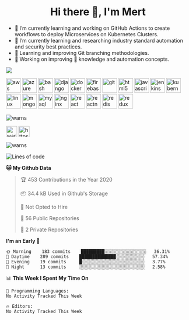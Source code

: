 <h1 align="center">Hi there 👋, I'm Mert</h1>


- 🔭 I’m currently learning and working on GitHub Actions to create workflows to deploy Microservices on Kubernetes Clusters.
- 🌱 I’m currently learning and researching industry standard automation and security best practices. 
- 💬 Learning and improving Git branching methodologies.
- 🔨 Working on improving 🐍 knowledge and automation concepts. 

![](https://snipboard.io/y0gv3a.jpg)

<p align="left"><img src="https://devicons.github.io/devicon/devicon.git/icons/amazonwebservices/amazonwebservices-original-wordmark.svg" alt="aws" width="40" height="40"/> <img src="https://www.vectorlogo.zone/logos/microsoft_azure/microsoft_azure-icon.svg" alt="azure" width="40" height="40"/> <img src="https://www.vectorlogo.zone/logos/gnu_bash/gnu_bash-icon.svg" alt="bash" width="40" height="40"/> <img src="https://devicons.github.io/devicon/devicon.git/icons/django/django-original.svg" alt="django" width="40" height="40"/> <img src="https://devicons.github.io/devicon/devicon.git/icons/docker/docker-original-wordmark.svg" alt="docker" width="40" height="40"/> <img src="https://www.vectorlogo.zone/logos/firebase/firebase-icon.svg" alt="firebase" width="40" height="40"/> <img src="https://www.vectorlogo.zone/logos/git-scm/git-scm-icon.svg" alt="git" width="40" height="40"/> <img src="https://devicons.github.io/devicon/devicon.git/icons/html5/html5-original-wordmark.svg" alt="html5" width="40" height="40"/> <img src="https://devicons.github.io/devicon/devicon.git/icons/javascript/javascript-original.svg" alt="javascript" width="40" height="40"/> <img src="https://www.vectorlogo.zone/logos/jenkins/jenkins-icon.svg" alt="jenkins" width="40" height="40"/> <img src="https://www.vectorlogo.zone/logos/kubernetes/kubernetes-icon.svg" alt="kubernetes" width="40" height="40"/> <img src="https://devicons.github.io/devicon/devicon.git/icons/linux/linux-original.svg" alt="linux" width="40" height="40"/> <img src="https://devicons.github.io/devicon/devicon.git/icons/mongodb/mongodb-original-wordmark.svg" alt="mongodb" width="40" height="40"/> <img src="https://devicons.github.io/devicon/devicon.git/icons/mysql/mysql-original-wordmark.svg" alt="mysql" width="40" height="40"/> <img src="https://devicons.github.io/devicon/devicon.git/icons/nginx/nginx-original.svg" alt="nginx" width="40" height="40"/> <img src="https://devicons.github.io/devicon/devicon.git/icons/react/react-original-wordmark.svg" alt="react" width="40" height="40"/> <img src="https://reactnative.dev/img/header_logo.svg" alt="reactnative" width="40" height="40"/> <img src="https://devicons.github.io/devicon/devicon.git/icons/redis/redis-original-wordmark.svg" alt="redis" width="40" height="40"/> <img src="https://devicons.github.io/devicon/devicon.git/icons/redux/redux-original.svg" alt="redux" width="40" height="40"/></p><p><img align="center" src="https://github-readme-stats.vercel.app/api/top-langs/?username=warns&layout=compact&hide=html" alt="warns" /></p>

<p align="left">
<a href="https://dev.to/warns" target="blank"><img align="center" src="https://cdn.jsdelivr.net/npm/simple-icons@3.0.1/icons/dev-dot-to.svg" alt="warns" height="30" width="30" /></a>
<a href="https://linkedin.com/in/https://www.linkedin.com/in/mert-alnuaimi-8885b1a4" target="blank"><img align="center" src="https://cdn.jsdelivr.net/npm/simple-icons@3.0.1/icons/linkedin.svg" alt="https://www.linkedin.com/in/mert-alnuaimi-8885b1a4" height="30" width="30" /></a>
</p>

<p align="left"> <img src="https://komarev.com/ghpvc/?username=warns" alt="warns" /> </p>

<!-- ### Hi there! I'm Mert  👋

- 🔭 I’m currently learning and working on GitHub Action to create workflows to deploy Microservices on Kubernetes Clusters.
- 🌱 I’m currently learning and researching industry standard automation and security best practices. 
- 💬 Learning and improving Git branching methodologies.
- 🔨 Working on improving 🐍 knowledge and automation concepts. 

![](https://snipboard.io/y0gv3a.jpg)
![Warns's github stats](https://github-readme-stats.vercel.app/api?username=warns&count_private=true&show_icons=true&theme=tokyonight&title_color=2421d4&icon_color=d30cb8&bg_color=091833&hide=stars)
-->
<!--START_SECTION:waka-->
![Lines of code](https://img.shields.io/badge/From%20Hello%20World%20I%27ve%20Written-336554%20lines%20of%20code-blue)

**🐱 My Github Data** 

> 🏆 453 Contributions in the Year 2020
 > 
> 📦 34.4 kB Used in Github's Storage 
 > 
> 🚫 Not Opted to Hire
 > 
> 📜 56 Public Repositories
 > 
> 🔑 2 Private Repositories 

**I'm an Early 🐤** 

```text
🌞 Morning    183 commits    █████████░░░░░░░░░░░░░░░░   36.31% 
🌆 Daytime    289 commits    ██████████████░░░░░░░░░░░   57.34% 
🌃 Evening    19 commits     █░░░░░░░░░░░░░░░░░░░░░░░░   3.77% 
🌙 Night      13 commits     ░░░░░░░░░░░░░░░░░░░░░░░░░   2.58%

```


📊 **This Week I Spent My Time On** 

```text
💬 Programming Languages: 
No Activity Tracked This Week

🔥 Editors: 
No Activity Tracked This Week

```


<!--END_SECTION:waka-->

<!--
**Warns/warns** is a ✨ _special_ ✨ repository because its `README.md` (this file) appears on your GitHub profile.

Here are some ideas to get you started:

- 👯 I’m looking to collaborate on ...
- 🤔 I’m looking for help with ...
- 💬 Ask me about ...
- 📫 How to reach me: ...
- 😄 Pronouns: ...
- ⚡ Fun fact: ...
-->
